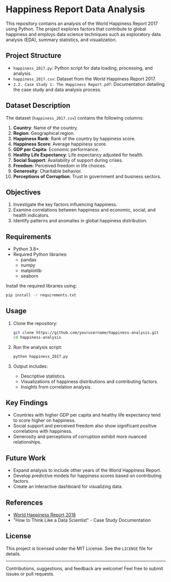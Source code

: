 # Happiness Report Data Analysis

This repository contains an analysis of the World Happiness Report 2017 using Python. The project explores factors that contribute to global happiness and employs data science techniques such as exploratory data analysis (EDA), summary statistics, and visualization.

## Project Structure

- `happiness_2017.py`: Python script for data loading, processing, and analysis.
- `happiness_2017.csv`: Dataset from the World Happiness Report 2017.
- `2.2. Case Study 1: The Happiness Report.pdf`: Documentation detailing the case study and data analysis process.

## Dataset Description

The dataset (`happiness_2017.csv`) contains the following columns:

1. **Country**: Name of the country.
2. **Region**: Geographical region.
3. **Happiness Rank**: Rank of the country by happiness score.
4. **Happiness Score**: Average happiness score.
5. **GDP per Capita**: Economic performance.
6. **Healthy Life Expectancy**: Life expectancy adjusted for health.
7. **Social Support**: Availability of support during crises.
8. **Freedom**: Perceived freedom in life choices.
9. **Generosity**: Charitable behavior.
10. **Perceptions of Corruption**: Trust in government and business sectors.

## Objectives

1. Investigate the key factors influencing happiness.
2. Examine correlations between happiness and economic, social, and health indicators.
3. Identify patterns and anomalies in global happiness distribution.

## Requirements

- Python 3.8+
- Required Python libraries:
  - pandas
  - numpy
  - matplotlib
  - seaborn

Install the required libraries using:

```bash
pip install -r requirements.txt
```

## Usage

1. Clone the repository:

   ```bash
   git clone https://github.com/yourusername/happiness-analysis.git
   cd happiness-analysis
   ```

2. Run the analysis script:

   ```bash
   python happiness_2017.py
   ```

3. Output includes:
   - Descriptive statistics.
   - Visualizations of happiness distributions and contributing factors.
   - Insights from correlation analysis.

## Key Findings

- Countries with higher GDP per capita and healthy life expectancy tend to score higher on happiness.
- Social support and perceived freedom also show significant positive correlations with happiness.
- Generosity and perceptions of corruption exhibit more nuanced relationships.

## Future Work

- Expand analysis to include other years of the World Happiness Report.
- Develop predictive models for happiness scores based on contributing factors.
- Create an interactive dashboard for visualizing data.

## References

- [World Happiness Report 2018](http://worldhappiness.report/ed/2018/)
- "How to Think Like a Data Scientist" - Case Study Documentation

## License

This project is licensed under the MIT License. See the `LICENSE` file for details.

---

Contributions, suggestions, and feedback are welcome! Feel free to submit issues or pull requests.
